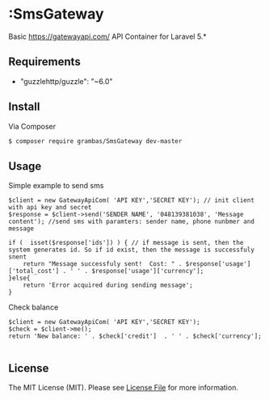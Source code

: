 # :SmsGateway


Basic https://gatewayapi.com/ API Container for Laravel 5.*


## Requirements
-  "guzzlehttp/guzzle": "~6.0"


## Install

Via Composer

``` bash
$ composer require grambas/SmsGateway dev-master
```

## Usage


Simple example to send sms
```
$client = new GatewayApiCom( 'API KEY','SECRET KEY'); // init client with api key and secret
$response = $client->send('SENDER NAME', '048139381038', 'Message content'); //send sms with paramters: sender name, phone nunbmer and message

if (  isset($response['ids']) ) { // if message is sent, then the system generates id. So if id exist, then the message is successfuly snent
    return "Message successfuly sent!  Cost: " . $response['usage']['total_cost'] . ' ' . $response['usage']['currency'];
}else{
    return 'Error acquired during sending message';
}

```

Check balance

``` 
$client = new GatewayApiCom( 'API KEY','SECRET KEY');
$check = $client->me();
return 'New balance: ' . $check['credit']  . ' ' . $check['currency'];


```

## License

The MIT License (MIT). Please see [License File](LICENSE.md) for more information.

[link-packagist]: https://packagist.org/packages/grambas/football-data
[link-author]: https://github.com/grambas
